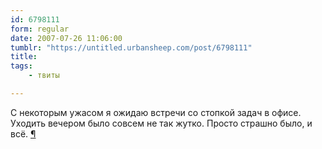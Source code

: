 ```yaml
---
id: 6798111
form: regular
date: 2007-07-26 11:06:00
tumblr: "https://untitled.urbansheep.com/post/6798111"
title:
tags:
    - твиты

---
```


<p>С некоторым ужасом я ожидаю встречи со стопкой задач в офисе. Уходить вечером было совсем не так жутко. Просто страшно было, и всё. <a href="http://twitter.com/urbansheep/statuses/169073542">¶</a></p>

